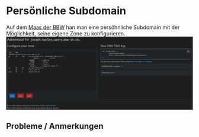 # Persönliche Subdomain
Auf dem [Maas der BBW](https://maas.bbw-it.ch/) han man eine persöhnliche Subdomain mit der Möglichkeit, seine eigene Zone zu konfigurieren.  
![maas-1](images/maas-1.png)

## Probleme / Anmerkungen
